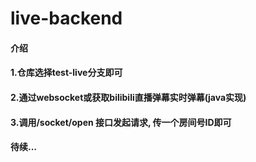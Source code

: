 # live-backend

#### 介绍
#### 1.仓库选择test-live分支即可
#### 2.通过websocket或获取bilibili直播弹幕实时弹幕(java实现)
#### 3.调用/socket/open 接口发起请求, 传一个房间号ID即可



#### 待续...

















